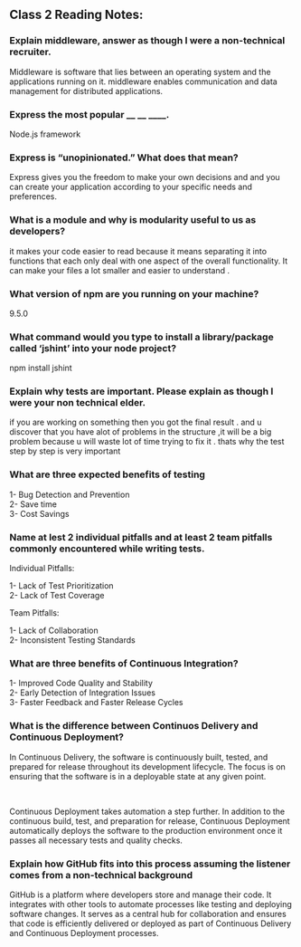 ## Class 2 Reading Notes:


### Explain middleware, answer as though I were a non-technical recruiter.

Middleware is software that lies between an operating system and the applications running on it.  middleware enables communication and data management for distributed applications.

### Express the most popular __ __ ____.
Node.js framework


### Express is “unopinionated.” What does that mean?

Express gives you the freedom to make your own decisions and and you can create your application according to your specific needs and preferences.

### What is a module and why is modularity useful to us as developers?

it makes your code easier to read because it means separating it into functions that each only deal with one aspect of the overall functionality. It can make your files a lot smaller and easier to understand .

### What version of npm are you running on your machine?

9.5.0

### What command would you type to install a library/package called ‘jshint’ into your node project?

npm install jshint


### Explain why tests are important. Please explain as though I were your non technical elder. 

if you are working on something then you got the final result . and u discover that you have alot of problems in the structure ,it will be a big problem because u will waste lot of time trying to fix it . thats why the test step by step is very important

### What are three expected benefits of testing

1- Bug Detection and Prevention
<br>
2- Save time
<br>
3- Cost Savings

### Name at lest 2 individual pitfalls and at least 2 team pitfalls commonly encountered while writing tests.

Individual Pitfalls:

1- Lack of Test Prioritization
<br>
2- Lack of Test Coverage
<br>

Team Pitfalls:

1- Lack of Collaboration
<br>
2- Inconsistent Testing Standards
<br>


### What are three benefits of Continuous Integration?

1- Improved Code Quality and Stability
<br>
2- Early Detection of Integration Issues
<br>
3- Faster Feedback and Faster Release Cycles

### What is the difference between Continuos Delivery and Continuous Deployment?

In Continuous Delivery, the software is continuously built, tested, and prepared for release throughout its development lifecycle. The focus is on ensuring that the software is in a deployable state at any given point.

<br>

Continuous Deployment takes automation a step further. In addition to the continuous build, test, and preparation for release, Continuous Deployment automatically deploys the software to the production environment once it passes all necessary tests and quality checks.

### Explain how GitHub fits into this process assuming the listener comes from a non-technical background

GitHub is a platform where developers store and manage their code. It integrates with other tools to automate processes like testing and deploying software changes. It serves as a central hub for collaboration and ensures that code is efficiently delivered or deployed as part of Continuous Delivery and Continuous Deployment processes.
